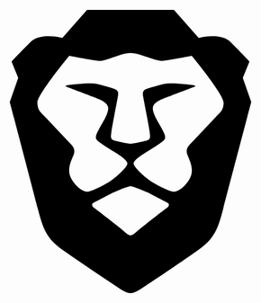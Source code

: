 <svg role="img" viewBox="0 0 24 24" xmlns="http://www.w3.org/2000/svg"><title>Brave</title><path d="M15.68 0l2.096 2.38s1.84-.512 2.709.358c.868.87 1.584 1.638 1.584 1.638l-.562 1.381.715 2.047s-2.104 7.98-2.35 8.955c-.486 1.919-.818 2.66-2.198 3.633-1.38.972-3.884 2.66-4.293 2.916-.409.256-.92.692-1.38.692-.46 0-.97-.436-1.38-.692a185.796 185.796 0 01-4.293-2.916c-1.38-.973-1.712-1.714-2.197-3.633-.247-.975-2.351-8.955-2.351-8.955l.715-2.047-.562-1.381s.716-.768 1.585-1.638c.868-.87 2.708-.358 2.708-.358L8.321 0h7.36zm-3.679 14.936c-.14 0-1.038.317-1.758.69-.72.373-1.242.637-1.409.742-.167.104-.065.301.087.409.152.107 2.194 1.69 2.393 1.866.198.175.489.464.687.464.198 0 .49-.29.688-.464.198-.175 2.24-1.759 2.392-1.866.152-.108.254-.305.087-.41-.167-.104-.689-.368-1.41-.741-.72-.373-1.617-.69-1.757-.69zm0-11.278s-.409.001-1.022.206-1.278.46-1.584.46c-.307 0-2.581-.434-2.581-.434S4.119 7.152 4.119 7.849c0 .697.339.881.68 1.243l2.02 2.149c.192.203.59.511.356 1.066-.235.555-.58 1.26-.196 1.977.384.716 1.042 1.194 1.464 1.115.421-.08 1.412-.598 1.776-.834.364-.237 1.518-1.19 1.518-1.554 0-.365-1.193-1.02-1.413-1.168-.22-.15-1.226-.725-1.247-.95-.02-.227-.012-.293.284-.851.297-.559.831-1.304.742-1.8-.089-.495-.95-.753-1.565-.986-.615-.232-1.799-.671-1.947-.74-.148-.068-.11-.133.339-.175.448-.043 1.719-.212 2.292-.052.573.16 1.552.403 1.632.532.079.13.149.134.067.579-.081.445-.5 2.581-.541 2.96-.04.38-.12.63.288.724.409.094 1.097.256 1.333.256s.924-.162 1.333-.256c.408-.093.329-.344.288-.723-.04-.38-.46-2.516-.541-2.961-.082-.445-.012-.45.067-.579.08-.129 1.059-.372 1.632-.532.573-.16 1.845.009 2.292.052.449.042.487.107.339.175-.148.069-1.332.508-1.947.74-.615.233-1.476.49-1.565.986-.09.496.445 1.241.742 1.8.297.558.304.624.284.85-.02.226-1.026.802-1.247.95-.22.15-1.413.804-1.413 1.169 0 .364 1.154 1.317 1.518 1.554.364.236 1.355.755 1.776.834.422.079 1.08-.4 1.464-1.115.384-.716.039-1.422-.195-1.977-.235-.555.163-.863.355-1.066l2.02-2.149c.341-.362.68-.546.68-1.243 0-.697-2.695-3.96-2.695-3.96s-2.274.436-2.58.436c-.307 0-.972-.256-1.585-.461-.613-.205-1.022-.206-1.022-.206z"/></svg>

<!--
**yoojaemyeong/yoojaemyeong** is a ✨ _special_ ✨ repository because its `README.md` (this file) appears on your GitHub profile.

Here are some ideas to get you started:

- 🔭 I’m currently working on ...
- 🌱 I’m currently learning ...
- 👯 I’m looking to collaborate on ...
- 🤔 I’m looking for help with ...
- 💬 Ask me about ...
- 📫 How to reach me: ...
- 😄 Pronouns: ...
- ⚡ Fun fact: ...
-->
